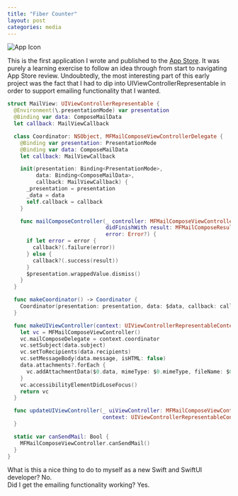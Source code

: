 ```yaml
---
title: "Fiber Counter"
layout: post
categories: media
---
```


![App Icon](/least-github-pages/assets/logo.png)

This is the first application I wrote and published to the [App Store](https://apps.apple.com/us/app/fiber-counter/id1616530799). It was purely a learning exercise to follow an idea through from start to navigating App Store review. Undoubtedly, the most interesting part of this early project was the fact that I had to dip into UIViewControllerRepresentable in order to support emailing functionality that I wanted.

```Swift
struct MailView: UIViewControllerRepresentable {
  @Environment(\.presentationMode) var presentation
  @Binding var data: ComposeMailData
  let callback: MailViewCallback

  class Coordinator: NSObject, MFMailComposeViewControllerDelegate {
    @Binding var presentation: PresentationMode
    @Binding var data: ComposeMailData
    let callback: MailViewCallback

    init(presentation: Binding<PresentationMode>,
         data: Binding<ComposeMailData>,
         callback: MailViewCallback) {
      _presentation = presentation
      _data = data
      self.callback = callback
    }

    func mailComposeController(_ controller: MFMailComposeViewController,
                               didFinishWith result: MFMailComposeResult,
                               error: Error?) {
      if let error = error {
        callback?(.failure(error))
      } else {
        callback?(.success(result))
      }
      $presentation.wrappedValue.dismiss()
    }
  }

  func makeCoordinator() -> Coordinator {
    Coordinator(presentation: presentation, data: $data, callback: callback)
  }

  func makeUIViewController(context: UIViewControllerRepresentableContext<MailView>) -> MFMailComposeViewController {
    let vc = MFMailComposeViewController()
    vc.mailComposeDelegate = context.coordinator
    vc.setSubject(data.subject)
    vc.setToRecipients(data.recipients)
    vc.setMessageBody(data.message, isHTML: false)
    data.attachments?.forEach {
      vc.addAttachmentData($0.data, mimeType: $0.mimeType, fileName: $0.fileName)
    }
    vc.accessibilityElementDidLoseFocus()
    return vc
  }

  func updateUIViewController(_ uiViewController: MFMailComposeViewController,
                              context: UIViewControllerRepresentableContext<MailView>) {
  }

  static var canSendMail: Bool {
    MFMailComposeViewController.canSendMail()
  }
}
```

What is this a nice thing to do to myself as a new Swift and SwiftUI developer? No.  
Did I get the emailing functionality working? Yes.
